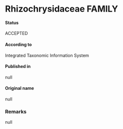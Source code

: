 Rhizochrysidaceae FAMILY
=======

#### Status
ACCEPTED

#### According to
Integrated Taxonomic Information System

#### Published in
null

#### Original name
null

### Remarks
null